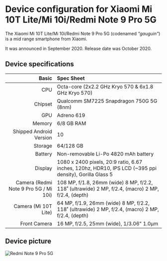 Device configuration for Xiaomi Mi 10T Lite/Mi 10i/Redmi Note 9 Pro 5G
=========================================

The Xiaomi Mi 10T Lite/Mi 10i/Redmi Note 9 Pro 5G (codenamed _"gauguin"_) is a mid range smartphone from Xiaomi.

It was announced in September 2020. Release date was October 2020.

## Device specifications

Basic   | Spec Sheet
-------:|:-------------------------
CPU     | Octa-core (2x2.2 GHz Kryo 570 & 6x1.8 GHz Kryo 570)
Chipset | Qualcomm SM7225 Snapdragon 750G 5G (8nm)
GPU     | Adreno 619
Memory  | 6/8 GB RAM
Shipped Android Version | 10
Storage | 64/128 GB
Battery | Non-removable Li-Po 4820 mAh battery
Display | 1080 x 2400 pixels, 20:9 ratio, 6.67 inches, 120hz, HDR10, IPS LCD (~395 ppi density), Gorilla Glass 5
Camera (Redmi Note 9 Pro 5G / Mi 10i)  | 108 MP, f/1.8, 26mm (wide) 8 MP, f/2.2, 118˚ (ultrawide) 2 MP, f/2.4, (macro) 2 MP, f/2.4, (depth)
Camera (Mi 10T Lite)  | 64 MP, f/1.9, 26mm (wide) 8 MP, f/2.2, 118˚ (ultrawide) 2 MP, f/2.4, (macro) 2 MP, f/2.4, (depth)
Front Camera | 16 MP, f/2.5, 25mm (wide), 1/3.06" 1.0µm 

## Device picture

![Redmi Note 9 Pro 5G](https://fdn2.gsmarena.com/vv/pics/xiaomi/xiaomi-redmi-note9-pro-1.jpg "Redmi Note 9 Pro 5G")
